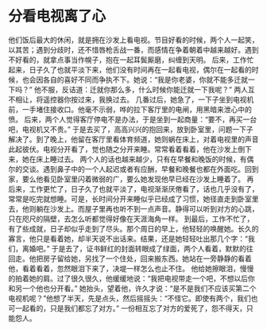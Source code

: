 # 分看电视离了心
他们饭后最大的休闲，就是拥在沙发上看电视。节目好看的时候，两个人一起笑，以其苦；遇到分歧时，还不惜唇枪舌战一番，而感情在争着朝着中越来越好。遇到不好看的，就拿点事当作幌子，抱在一起耳鬓厮磨，纠缠到天明。 
后来，工作忙起来，日子久了也就平淡下来，他们没有时间再在一起看电视，偶尔在一起看的时候，也会因各自的喜好不同而争执不下。她说：“我是你老婆，你就不能多迁就一下吗？” 
他不服，反诘道：迁就你那么多，什么时候你能迁就一下我呢？” 
两人互不相让，将遥控器你按过来，我换过去。 
几番过后，她急了，一下子坐到电视机前，一手堵住接收口。他毫不示弱，哗的拉下客厅里的电闸，用黑暗来泄心中的愤。 
后来，两个人觉得客厅停电不是办法，于是坐到一起商量：“要不，再买一台吧，电视机又不贵。” 
于是去买了，高高兴兴的抱回来，放到卧室里，问题一下子解决了。到了晚上，他留在客厅里看体育频道，她则蜗在床上，对着电视里的声音此起彼伏。电视分开看了，觉也随之分开来睡。常常看着看着，他在沙发上倒下来，她在床上睡过去。 
两个人的话也越来越少，只有在早餐和晚饭的时候，有偶尔的交谈。遇到鼻子中的一个人起迟或者有应酬，早餐和晚餐也都在外面吃。回到家，要么他看见卧室里闪着微弱的广，要么她发现他早已经在沙发上睡着了。 
再后来，工作更忙了，日子久了也就平淡了，电视渐渐厌倦看了，话也几乎没有了，常常是吃完就想睡。可是，长时间分开来睡似乎已经成了习惯，她径直走到卧室里去，他则躺在沙发上。而屋子里再也听不到一点声音。静得可以听到对方的心跳，只在咫尺的隔壁，去怎么听都觉得好像在天涯海角一样。 
到最后，工作不忙了，有了些成就，日子却似乎走到了尽头。那个周日的早上，他轻轻的唤醒她。长久的寡言，他只是看着她，却半天说不出话来。结果，还是她轻轻吐出那几个字：“我们，离婚吧。” 
于是去了，证书鲜红的封面转眼成了绿面，两个人看着，默默的往回走。他把房子留给她，另找了一个住处，回来搬东西。她站在一旁静静的看着他，看着看着，忽然眼泪下来了，决堤一样怎么也止不住。 
他给她擦眼泪，慢慢的拍着她的肩。过了很久很久，他缓缓地说：“我把电视带走一个吧，不想以后你和另一个他也分开看。” 
她抬头，望着他，许久才说：“是不是我们不应该买第二个电视机呢？”他想了半天，先是点头，然后摇摇头：“不怪它。即使有两个，我们也可一起看的，只是我们都忘了对方。” 
一份相互忘了对方的爱死了，怨不得天，只能怨人。
  